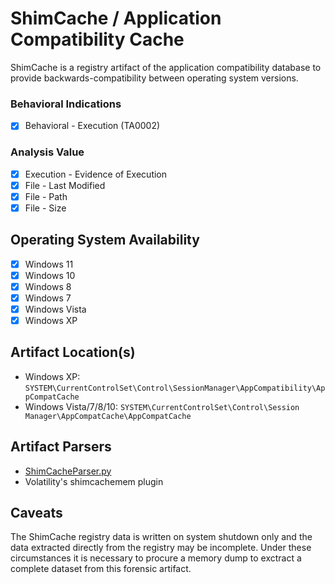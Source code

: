 # ShimCache / Application Compatibility Cache
ShimCache is a registry artifact of the application compatibility database to provide backwards-compatibility between operating system versions.

### Behavioral Indications
 - [x] Behavioral - Execution (TA0002)

### Analysis Value
 - [x] Execution - Evidence of Execution
 - [x] File - Last Modified
 - [x] File - Path
 - [x] File - Size

## Operating System Availability
 - [x] Windows 11
 - [x] Windows 10
 - [x] Windows 8
 - [x] Windows 7
 - [x] Windows Vista
 - [x] Windows XP

## Artifact Location(s)
- Windows XP: `SYSTEM\CurrentControlSet\Control\SessionManager\AppCompatibility\AppCompatCache`
- Windows Vista/7/8/10: `SYSTEM\CurrentControlSet\Control\Session Manager\AppCompatCache\AppCompatCache`

## Artifact Parsers
 - [ShimCacheParser.py](https://github.com/mandiant/ShimCacheParser)
 - Volatility's shimcachemem plugin

## Caveats
The ShimCache registry data is written on system shutdown only and the data extracted directly from the registry may be incomplete. Under these circumstances it is necessary to procure a memory dump to exctract a complete dataset from this forensic artifact. 